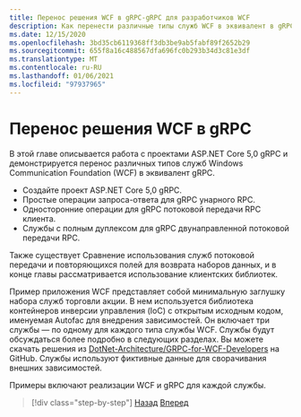 ```yaml
---
title: Перенос решения WCF в gRPC-gRPC для разработчиков WCF
description: Как перенести различные типы служб WCF в эквивалент в gRPC.
ms.date: 12/15/2020
ms.openlocfilehash: 3bd35cb6119368ff3db3be9ab5fabf89f2652b29
ms.sourcegitcommit: 655f8a16c488567dfa696fc0b293b34d3c81e3df
ms.translationtype: MT
ms.contentlocale: ru-RU
ms.lasthandoff: 01/06/2021
ms.locfileid: "97937965"
---
```

# <a name="migrate-a-wcf-solution-to-grpc"></a>Перенос решения WCF в gRPC

В этой главе описывается работа с проектами ASP.NET Core 5,0 gRPC и демонстрируется перенос различных типов служб Windows Communication Foundation (WCF) в эквивалент gRPC.

- Создайте проект ASP.NET Core 5,0 gRPC.
- Простые операции запроса-ответа для gRPC унарного RPC.
- Односторонние операции для gRPC потоковой передачи RPC клиента.
- Службы с полным дуплексом для gRPC двунаправленной потоковой передачи RPC.

Также существует Сравнение использования служб потоковой передачи и повторяющихся полей для возврата наборов данных, и в конце главы рассматривается использование клиентских библиотек.

Пример приложения WCF представляет собой минимальную заглушку набора служб торговли акции. В нем используется библиотека контейнеров инверсии управления (IoC) с открытым исходным кодом, именуемая Autofac для внедрения зависимостей. Он включает три службы — по одному для каждого типа службы WCF. Службы будут обсуждаться более подробно в следующих разделах. Вы можете скачать решения из [DotNet-Architecture/GRPC-for-WCF-Developers](https://github.com/dotnet-architecture/grpc-for-wcf-developers) на GitHub. Службы используют фиктивные данные для сворачивания внешних зависимостей.

Примеры включают реализации WCF и gRPC для каждой службы.

>[!div class="step-by-step"]
>[Назад](ws-protocols.md)
>[Вперед](create-project.md)

